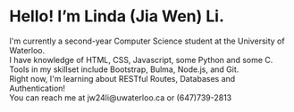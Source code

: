 <h1> Hello! I’m Linda (Jia Wen) Li. </h1> I'm currently a second-year Computer Science student at the University of Waterloo.
<br> I have knowledge of HTML, CSS, Javascript, some Python and some C. <br> Tools in my skillset include Bootstrap, Bulma, Node.js, and Git. <br>
Right now, I'm learning about RESTful Routes, Databases and Authentication! <br>
You can reach me at jw24li@uwaterloo.ca or (647)739-2813

<!---
lindajiawenli/lindajiawenli is a ✨ special ✨ repository because its `README.md` (this file) appears on your GitHub profile.
You can click the Preview link to take a look at your changes.
--->
